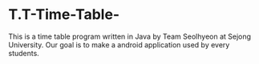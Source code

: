 # T.T-Time-Table-
This is a time table program written in Java by Team Seolhyeon at Sejong University. Our goal is to make a android application used by every students.
